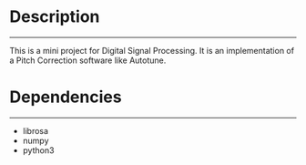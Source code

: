 # Description
---
This is a mini project for Digital Signal Processing. It is an implementation of a Pitch Correction software like Autotune.

# Dependencies
---
* librosa
* numpy
* python3
